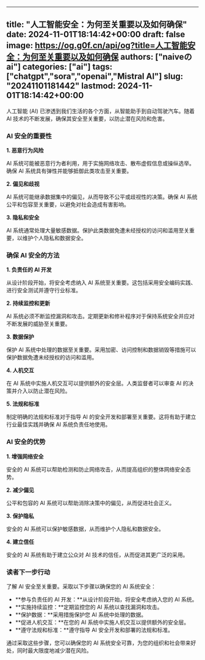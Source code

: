 
---
title: "人工智能安全：为何至关重要以及如何确保"
date: 2024-11-01T18:14:42+00:00
draft: false
image: https://og.g0f.cn/api/og?title=人工智能安全：为何至关重要以及如何确保
authors: ["naiveのai"]
categories: ["ai"]
tags: ["chatgpt","sora","openai","Mistral AI"]
slug: "20241101181442"
lastmod: 2024-11-01T18:14:42+00:00
---
人工智能 (AI) 已渗透到我们生活的各个方面，从智能助手到自动驾驶汽车。随着 AI 技术的不断发展，确保其安全至关重要，以防止潜在风险和危害。

### AI 安全的重要性

**1. 恶意行为风险**

AI 系统可能被恶意行为者利用，用于实施网络攻击、散布虚假信息或操纵选举。确保 AI 系统具有弹性并能够抵御此类攻击至关重要。

**2. 偏见和歧视**

AI 系统可能继承数据集中的偏见，从而导致不公平或歧视性的决策。确保 AI 系统公平和包容至关重要，以避免对社会造成有害影响。

**3. 隐私和安全**

AI 系统通常处理大量敏感数据。保护此类数据免遭未经授权的访问和滥用至关重要，以维护个人隐私和数据安全。

### 确保 AI 安全的方法

**1. 负责任的 AI 开发**

从设计阶段开始，将安全考虑纳入 AI 系统至关重要。这包括采用安全编码实践、进行安全测试并遵守行业标准。

**2. 持续监控和更新**

AI 系统必须不断监控漏洞和攻击。定期更新和修补程序对于保持系统安全并应对不断发展的威胁至关重要。

**3. 数据保护**

保护 AI 系统中处理的数据至关重要。采用加密、访问控制和数据销毁等措施可以保护数据免遭未经授权的访问和滥用。

**4. 人机交互**

在 AI 系统中实施人机交互可以提供额外的安全层。人类监督者可以审查 AI 的决策并介入以防止潜在风险。

**5. 法规和标准**

制定明确的法规和标准对于指导 AI 的安全开发和部署至关重要。这将有助于建立行业最佳实践并确保 AI 系统负责任地使用。

### AI 安全的优势

**1. 增强网络安全**

安全的 AI 系统可以帮助检测和防止网络攻击，从而提高组织的整体网络安全态势。

**2. 减少偏见**

公平和包容的 AI 系统可以帮助消除决策中的偏见，从而促进社会正义。

**3. 保护隐私**

安全的 AI 系统可以保护敏感数据，从而维护个人隐私和数据安全。

**4. 建立信任**

安全的 AI 系统有助于建立公众对 AI 技术的信任，从而促进其更广泛的采用。

### 读者下一步行动

了解 AI 安全至关重要。采取以下步骤以确保您的 AI 系统安全：

* **参与负责任的 AI 开发：**从设计阶段开始，将安全考虑纳入您的 AI 系统。
* **实施持续监控：**定期监控您的 AI 系统以查找漏洞和攻击。
* **保护数据：**采用措施保护您 AI 系统中处理的数据。
* **促进人机交互：**在您的 AI 系统中实施人机交互以提供额外的安全层。
* **遵守法规和标准：**遵守指导 AI 安全开发和部署的法规和标准。

通过采取这些步骤，您可以确保您的 AI 系统安全可靠，为您的组织和社会带来好处，同时最大限度地减少潜在风险。